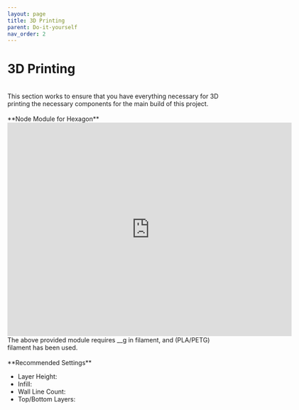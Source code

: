 ```yaml
---
layout: page
title: 3D Printing
parent: Do-it-yourself
nav_order: 2
---
```


# 3D Printing

<br>
This section works to ensure that you have everything necessary for 3D printing the necessary components for the main build of this project. 
<br>

<br>
**Node Module for Hexagon**
<br>

<iframe allowfullscreen width="640" height="480" loading="lazy" frameborder="0" src="https://p3d.in/e/4pyfj"></iframe>
The above provided module requires __g in filament, and (PLA/PETG) filament has been used.
<br>

<br>
**Recommended Settings**
<br>

- Layer Height: 
- Infill: 
- Wall Line Count: 
- Top/Bottom Layers: 